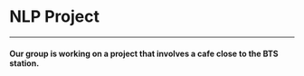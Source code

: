 # NLP Project
------------------
#### Our group is working on a project that involves a cafe close to the BTS station.